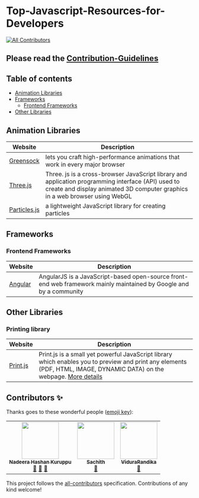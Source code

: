 # Top-Javascript-Resources-for-Developers
<!-- ALL-CONTRIBUTORS-BADGE:START - Do not remove or modify this section -->
[![All Contributors](https://img.shields.io/badge/all_contributors-4-orange.svg?style=flat-square)](#contributors-)
<!-- ALL-CONTRIBUTORS-BADGE:END -->

## Please read the [Contribution-Guidelines](./contribution.md)

## Table of contents
* [Animation Libraries](#animation-libraries)
* [Frameworks](#frameworks)
  * [Frontend Frameworks](#frontend-frameworks)
* [Other Libraries](#other-libraries)


## Animation Libraries

| Website  | Description |
| ------------- | ------------- |
| [Greensock](https://greensock.com/)  |  lets you craft high-performance animations that work in every major browser  |
| [Three.js](https://threejs.org/)  | Three. js is a cross-browser JavaScript library and application programming interface (API) used to create and display animated 3D computer graphics in a web browser using WebGL  |
| [Particles.js](https://vincentgarreau.com/particles.js/) | a lightweight JavaScript library for creating particles |

## Frameworks
### Frontend Frameworks

| Website | Description |
| ------------- | ------------- |
|[Angular](https://angular.io/)	| AngularJS is a JavaScript-based open-source front-end web framework mainly maintained by Google and by a community |

## Other Libraries
### Printing library

| Website | Description |
| ------------- | ------------- |
|[Print.js](https://printjs.crabbly.com//)	| Print.js is a small yet powerful JavaScript library which enables you to preview and print any elements (PDF, HTML, IMAGE, DYNAMIC DATA) on the webpage. [More details](https://gist.github.com/ViduraRandika/64e95ebf28dfece81b4d57b1f944e425) |


## Contributors ✨

Thanks goes to these wonderful people ([emoji key](https://allcontributors.org/docs/en/emoji-key)):

<!-- ALL-CONTRIBUTORS-LIST:START - Do not remove or modify this section -->
<!-- prettier-ignore-start -->
<!-- markdownlint-disable -->
<table>
  <tr>
    <td align="center"><a href="https://github.com/lucifer955"><img src="https://avatars2.githubusercontent.com/u/37404014?v=4" width="100px;" alt=""/><br /><sub><b>Nadeera Hashan Kuruppu</b></sub></a><br /><a href="https://github.com/lucifer955/Top-Javascript-Resources-for-Developers/commits?author=lucifer955" title="Documentation">📖</a> <a href="#ideas-lucifer955" title="Ideas, Planning, & Feedback">🤔</a> <a href="https://github.com/lucifer955/Top-Javascript-Resources-for-Developers/pulls?q=is%3Apr+reviewed-by%3Alucifer955" title="Reviewed Pull Requests">👀</a></td>
    <td align="center"><a href="http://www.linkedin.com/in/sachithsiriwardana/"><img src="https://avatars2.githubusercontent.com/u/40508640?v=4" width="100px;" alt=""/><br /><sub><b>Sachith</b></sub></a><br /><a href="https://github.com/lucifer955/Top-Javascript-Resources-for-Developers/commits?author=sachith-1" title="Documentation">📖</a></td>
    <td align="center"><a href="https://github.com/ViduraRandika"><img src="https://avatars2.githubusercontent.com/u/56796456?v=4" width="100px;" alt=""/><br /><sub><b>ViduraRandika</b></sub></a><br /><a href="https://github.com/lucifer955/Top-Javascript-Resources-for-Developers/commits?author=ViduraRandika" title="Documentation">📖</a></td>
  </tr>
</table>

<!-- markdownlint-enable -->
<!-- prettier-ignore-end -->
<!-- ALL-CONTRIBUTORS-LIST:END -->

This project follows the [all-contributors](https://github.com/all-contributors/all-contributors) specification. Contributions of any kind welcome!
